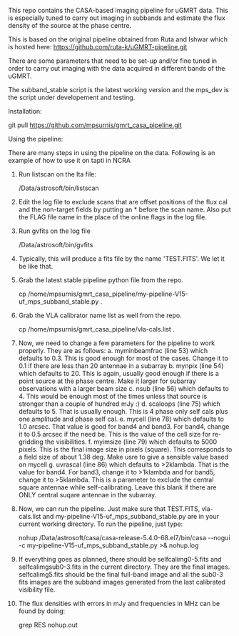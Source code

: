 This repo contains the CASA-based imaging pipeline for uGMRT data. This is especially tuned to carry out imaging in subbands and estimate the flux density of the source at the phase centre.

This is based on the original pipeline obtained from Ruta and Ishwar which is hosted here: https://github.com/ruta-k/uGMRT-pipeline.git

There are some parameters that need to be set-up and/or fine tuned in order to carry out imaging with the data acquired in different bands of the uGMRT.

The subband_stable script is the latest working version and the mps_dev is the script under developement and testing.

Installation:

git pull https://github.com/mpsurnis/gmrt_casa_pipeline.git


Using the pipeline:

There are many steps in using the pipeline on the data. Following is an example of how to use it on tapti in NCRA

1. Run listscan on the lta file:

   /Data/astrosoft/bin/listscan <lta file>

2. Edit the log file to exclude scans that are offset positions of the flux cal and the non-target fields by putting an * before the scan name. Also put the FLAG file name in the place of the online flags in the log file.

3. Run gvfits on the log file

   /Data/astrosoft/bin/gvfits <log file>

4. Typically, this will produce a fits file by the name 'TEST.FITS'. We let it be like that. 

5. Grab the latest stable pipeline python file from the repo.

   cp /home/mpsurnis/gmrt_casa_pipeline/my-pipeline-V15-uf_mps_subband_stable.py .

6. Grab the VLA calibrator name list as well from the repo.

   cp /home/mpsurnis/gmrt_casa_pipeline/vla-cals.list .

7. Now, we need to change a few parameters for the pipeline to work properly. They are as follows:
   a. myminbeamfrac (line 53) which defaults to 0.3. This is good enough for most of the cases. Change it to 0.1 if there are less than 20 antennae in a subarray
   b. mynpix (line 54) which defaults to 20. This is again, usually good enough if there is a point source at the phase centre. Make it larger for subarray observations with a larger beam size
   c. nsub (line 56) which defaults to 4. This would be enough most of the times unless that source is stronger than a couple of hundred mJy :)
   d. scaloops (line 75) which defaults to 5. That is usually enough. This is 4 phase only self cals plus one amplitude and phase self cal.
   e. mycell (line 78) which defaults to 1.0 arcsec. That value is good for band4 and band3. For band4, change it to 0.5 arcsec if the need be. This is the value of the cell size for re-gridding the visibilities.
   f. myimsize (line 79) which defaults to 5000 pixels. This is the final image size in pixels (square). This corresponds to a field size of about 1.38 deg. Make usre to give a sensible value based on mycell
   g. uvrascal (line 86) which defaults to >2klambda. That is the value for band4. For band3, change it to >1klambda and for band5, change it to >5klambda. This is a parameter to exclude the central square antennae while self-calibrating. Leave this blank if there are ONLY central suqare antennae in the subarray.

8. Now, we can run the pipeline. Just make sure that TEST.FITS, vla-cals.list and my-pipeline-V15-uf_mps_subband_stable.py are in your current working directory. To run the pipeline, just type:

   nohup /Data/astrosoft/casa/casa-release-5.4.0-68.el7/bin/casa --nogui -c my-pipeline-V15-uf_mps_subband_stable.py >& nohup.log

9. If everything goes as planned, there should be <target name>selfcalimg0-5.fits and <target name>selfcalimgsub0-3.fits in the current directory. They are the final images. <target name>selfcalimg5.fits should be the final full-band image and all the sub0-3 fits images are the subband images generated from the last calibrated visibility file.

10. The flux densities with errors in mJy and frequencies in MHz can be found by doing:

    grep RES nohup.out
